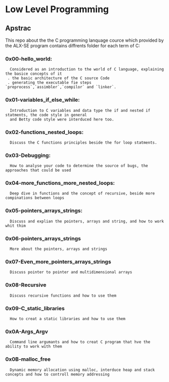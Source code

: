 # Low Level Programming
## Apstrac
   This repo about the the C programming lanquage cource which provided by the ALX-SE program
   contains diffrents folder for each term of C:
  ### 0x00-hello_world:
      Considered as an introduction to the world of C language, explaining the basice concepts of it
     . the basic architecture of the C source Code
     . generating the executable fie steps `preprocess`,`assimbler`,`compilor` and `linker`.



  ### 0x01-variables_if_else_while:
      Introduction to C variables and data type the if and nested if statments, the code style in general
      and Betty code style were interduced here too.


  ### 0x02-functions_nested_loops:
      Discuss the C functions principles beside the for loop statments.


  ### 0x03-Debugging:
      How to analyse your code to determine the source of bugs, the approaches that could be used


  ### 0x04-more_functions_more_nested_loops:
      Deep dive in functions and the concept of recursive, beside more compinations between loops


  ### 0x05-pointers_arrays_strings:
      Discuss and explian the pointers, arrays and string, and how to work whit thim


  ### 0x06-pointers_arrays_strings
      More about the pointers, arrays and strings

  ### 0x07-Even_more_pointers_arrays_strings
      Discuss pointer to pointer and multidimensional arrays

  ### 0x08-Recursive
      Discuss recursive functions and how to use them

  ### 0x09-C_static_libraries
      How to creat a static libraries and how to use them

  ### 0x0A-Args_Argv
      Command line argumants and how to creat C program that hve the ability to work with them

  ### 0x0B-malloc_free
      Dynamic memory allocation using malloc, interduce heap and stack concepts and how to controll memory addressing
      